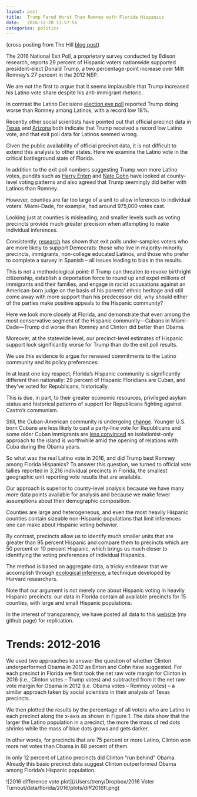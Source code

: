 ```yaml
---
layout: post
title:  Trump Fared Worst Than Romney with Florida Hispanics
date:   2016-12-20 11:57:55
categories: politics
---
```


(cross posting from The Hill [blog post](http://thehill.com/blogs/pundits-blog/presidential-campaign/310760-study-finds-trump-faired-worse-than-romney-with))

The 2016 National Exit Poll, a proprietary survey conducted by Edison research, reports 29 percent of Hispanic voters nationwide supported president-elect Donald Trump, a two percentage-point increase over Mitt Romney’s 27 percent in the 2012 NEP.  

We are not the first to argue that it seems implausible that Trump increased his Latino vote share despite his anti-immigrant rhetoric. 

In contrast the Latino Decisions [election eve poll](http://www.latinovote2016.com/app/) reported Trump doing worse than Romney among Latinos, with a record low 18%.

Recently other social scientists have pointed out that official precinct data in [Texas](https://www.washingtonpost.com/news/monkey-cage/wp/2016/12/02/donald-trump-did-not-win-34-of-latino-vote-in-texas-he-won-much-less/) and [Arizona](http://www.azcentral.com/story/opinion/op-ed/2016/11/26/exit-polls-wrong-latino-voters-arizona/94288570/) both indicate that Trump received a record low Latino vote, and that exit poll data for Latinos seemed wrong.

Given the public availability of official precinct data, it is not difficult to extend this analysis to other states. Here we examine the Latino vote in the critical battleground state of Florida.

In addition to the exit poll numbers suggesting Trump won more Latino votes, pundits such as [Harry Enten](http://fivethirtyeight.com/features/trump-probably-did-better-with-latino-voters-than-romney-did/) and [Nate Cohn](http://www.nytimes.com/2016/11/15/upshot/how-did-trump-win-over-so-many-obama-voters.html?_r=0) have looked at county-level voting patterns and also agreed that Trump seemingly did better with Latinos than Romney. 

However, counties are far too large of a unit to allow inferences to individual voters.  Miami-Dade, for example, had around 975,000 votes cast. 

Looking just at counties is misleading, and smaller levels such as voting precincts provide much greater precision when attempting to make individual inferences.

Consistently, [research](http://www.mattbarreto.com/papers/2004vote.pdf) has shown that exit polls under-samples voters who are more likely to support Democrats: those who live in majority-minority precincts, immigrants, non-college educated Latinos, and those who prefer to complete a survey in Spanish – all issues leading to bias in the results.

This is not a methodological point: if Trump can threaten to revoke birthright citizenship, establish a deportation force to round up and expel millions of immigrants and their families, and engage in racist accusations against an American-born judge on the basis of his parents’ ethnic heritage and still come away with more support than his predecessor did, why should either of the parties make positive appeals to the Hispanic community?

Here we look more closely at Florida, and demonstrate that even among the most conservative segment of the Hispanic community—Cubans in Miami-Dade—Trump did worse than Romney and Clinton did better than Obama.

Moreover, at the statewide level, our precinct-level estimates of Hispanic support look significantly worse for Trump than do the exit poll results.

We use this evidence to argue for renewed commitments to the Latino community and its policy preferences.

In at least one key respect, Florida’s Hispanic community is significantly different than nationally: 29 percent of Hispanic Floridians are Cuban, and they’ve voted for Republicans, historically.

This is due, in part, to their greater economic resources, privileged asylum status and historical patterns of support for Republicans fighting against Castro’s communism.

Still, the Cuban-American community is undergoing [change](http://www.pewresearch.org/fact-tank/2014/06/24/after-decades-of-gop-support-cubans-shifting-toward-the-democratic-party/). Younger U.S. born Cubans are less likely to cast a party-line vote for Republicans and some older Cuban immigrants are [less convinced](http://www.theatlantic.com/politics/archive/2016/03/changing-their-minds-on-cuba/474612/) an isolationist-only approach to the island is worthwhile amid the opening of relations with Cuba during the Obama years.

So what was the real Latino vote in 2016, and did Trump best Romney among Florida Hispanics? To answer this question, we turned to official vote tallies reported in 3,216 individual precincts in Florida, the smallest geographic unit reporting vote results that are available.

Our approach is superior to county-level analysis because we have many more data points available for analysis and because we make fewer assumptions about their demographic composition.

Counties are large and heterogeneous, and even the most heavily Hispanic counties contain sizeable non-Hispanic populations that limit inferences one can make about Hispanic voting behavior. 

By contrast, precincts allow us to identify much smaller units that are greater than 95 percent Hispanic and compare them to precincts which are 50 percent or 10 percent Hispanic, which brings us much closer to identifying the voting preferences of individual Hispanics.

The method is based on aggregate data, a tricky endeavor that we accomplish through [ecological inference](http://gking.harvard.edu/category/research-interests/methods/ecological-inference), a technique developed by Harvard researchers.

Note that our argument is not merely one about Hispanic voting in heavily Hispanic precincts: our data in Florida contain all available precincts for 15 counties, with large and small Hispanic populations. 

In the interest of transparency, we have posted all data to this [website](https://github.com/tylerreny/election2016) (my github page) for replication.

# Trends: 2012-2016

We used two approaches to answer the question of whether Clinton underperformed Obama in 2012 as Enten and Cohn have suggested. For each precinct in Florida we first took the net raw vote margin for Clinton in 2016 (i.e., Clinton votes – Trump votes) and subtracted from it the net raw vote margin for Obama in 2012 (i.e. Obama votes – Romney votes) – a similar approach taken by social scientists in their analysis of Texas precincts.  

We then plotted the results by the percentage of all voters who are Latino in each precinct along the x-axis as shown in Figure 1. The data show that the larger the Latino population in a precinct, the more the mass of red dots shrinks while the mass of blue dots grows and gets darker.

In other words, for precincts that are 75 percent or more Latino, Clinton won more net votes than Obama in 88 percent of them.

In only 12 percent of Latino precincts did Clinton “run behind” Obama. Already this basic precinct data suggest Clinton outperformed Obama among Florida’s Hispanic population.

![2016 difference vote plot](/Users/treny/Dropbox/2016 Voter Turnout/data/florida/2016/plots/diff2016fl.png)



